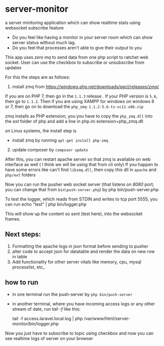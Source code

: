 # server-monitor
a server minitoring application which can show realtime stats using websocket subscribe feature

- Do you feel like having a monitor in your server room which can show server status without much lag.
- Do you feel that processes aren't able to give their output to you

This app uses *zero mq* to send data from one php script to ratchet web socket. User can use the checkbox to subscribe or unsubscribe from updates

For this the steps are as follows:

1. install zmq from https://windows.php.net/downloads/pecl/releases/zmq/

If you are on PHP 7, then go in the `1.1.3` release . If your PHP version is `5.6`, then go to `1.1.2`. Then if you are using XAMPP for windows on windows 8 or 7, then go on to download the `php_zmq-1.1.2-5.6-ts-vc11-x86.zip`

zmq installs as PHP extension, you you have to copy the `php_zmq.dll` into the *ext* folder of php and add a line in php.ini
    extension=php_zmq.dll
    
on Linux systems, the install step is 

- install zmq by running `apt-get install php-zmq`

2. update composer by `composer update`

After this, you can restart apache server so that zmq is available on web interface as well ( I think we will be using that from cli only)
If you happen to have some errors like can't find `libzmq.dll`, then copy this dll in `apache` and `php/ext` folders

Now you can run the pusher web socket server (that listens on *8080* port; you can change that from `bin\push-server.php`) by
    php bin/push-server.php

To test the logger, which reads from STDIN and writes to tcp port 5555, you can run
    echo "test" | php bin/logger.php

This will show up the content so sent (test here), into the websocket frames. 

## Next steps:

1. Formatting the apache logs in json format before sending to pusher
2. alter code to accept json for datatable and render the data on new row in table
3. Add functionality for other server vitals like memory, cpu, mysql processlist, etc,.

## how to run

- in one terminal run the push-server by `php bin/push-server`
- in another terminal, where you have incoming access logs or any other stream of date, run *tail -f* like this:

    tail -f access.laravel.local.log | php /var/www/html/server-monitor/bin/logger.php

Now you just have to subscribe to topic using checkbox and now you can see realtime logs of server on your browser




